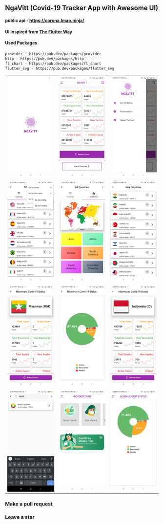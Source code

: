 ## NgaVitt (Covid-19 Tracker App with Awesome UI)

#### public api - https://corona.lmao.ninja/
#### UI inspired from [The Flutter Way](https://youtu.be/axWBN1aotQk)

#### Used Packages
	provider - https://pub.dev/packages/provider
	http - https://pub.dev/packages/http
	fl_chart - https://pub.dev/packages/fl_chart
	flutter_svg - https://pub.dev/packages/flutter_svg

<table>
		<tr>
			<td>
				<img src="screenshots/splash_screen.jpg" alt="">
			</td>
			<td>
				<img src="screenshots/global_status.jpg" alt="">
			</td>
			<td>
				<img src="screenshots/sidebarmenu.jpg" alt="">
			</td>
		</tr>
		<tr>
			<td>
				<img src="screenshots/sorting.jpg" alt="">
			</td>
			<td>
				<img src="screenshots/continents.jpg" alt="">
			</td>
			<td>
				<img src="screenshots/continets_countries.jpg" alt="">
			</td>
		</tr>
		<tr>
			<td>
				<img src="screenshots/country.jpg" alt="">
			</td>
			<td>
				<img src="screenshots/country_piechart.jpg" alt="">
			</td>
			<td>
				<img src="screenshots/country2.jpg" alt="">
			</td>
		</tr>
		<tr>
			<td>
				<img src="screenshots/searching.jpg" alt="">
			</td>
			<td>
				<img src="screenshots/preventationi.jpg" alt="">
			</td>
			<td>
				<img src="screenshots/global_pie_chart_status.jpg" alt="">
			</td>
		</tr>
</table>

### Make a pull request
### Leave a star
